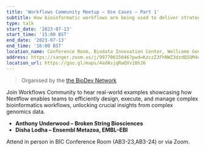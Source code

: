 ```yaml
---
title: 'Workflows Community Meetup – Use Cases – Part 1'
subtitle: How bioinformatic workflows are being used to deliver strategic goals – Anthony Underwood (Broken Strings Biosciences) and Disha Lodha (Ensembl Metazoa, EMBL-EBI)
type: talk
start_date: '2023-07-13'
start_time: '15:00 BST'
end_date: '2023-07-13'
end_time: '16:00 BST'
location_name: Conference Room, Biodata Innovation Center, Wellcome Genome Campus
address: https://sanger.zoom.us/j/99770615046?pwd=KzczZ3FhNWZ3dzdQSUM4dnNxbmNjQT09
location_url: https://goo.gl/maps/4adAsjqRwQVv18hJ6
---
```


> Organised by the [the BioDev Network](https://www.youtube.com/@biodev-network)

Join Workflows Community to hear real-world examples showcasing how Nextflow enables teams to efficiently design, execute, and manage complex bioinformatics workflows, unlocking crucial insights from complex genomics data.

- **Anthony Underwood – Broken String Biosciences**
- **Disha Lodha – Ensembl Metazoa, EMBL–EBI**

Attend in person in BIC Conference Room (AB3-23,AB3-24) or via Zoom.
